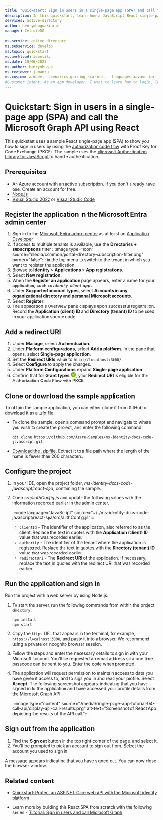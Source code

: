 ```yaml
---
title: "Quickstart: Sign in users in a single-page app (SPA) and call the Microsoft Graph API using React"
description: In this quickstart, learn how a JavaScript React single-page application (SPA) can sign in users of personal accounts, work accounts, and school accounts by using the authorization code flow and call Microsoft Graph.
services: active-directory
author: henrymbuguakiarie
manager: CelesteDG

ms.service: active-directory
ms.subservice: develop
ms.topic: quickstart
ms.workload: identity
ms.date: 10/06/2023
ms.author: henrymbugua
ms.reviewer: j-mantu
ms.custom: aaddev, "scenarios:getting-started", "languages:JavaScript", devx-track-js
#Customer intent: As an app developer, I want to learn how to login, logout, conditionally render components to authenticated users, and acquire an access token for a protected resource such as Microsoft Graph by using the Microsoft identity platform so that my JavaScript React app can sign in users of personal accounts, work accounts, and school accounts.
---
```


# Quickstart: Sign in users in a single-page app (SPA) and call the Microsoft Graph API using React

This quickstart uses a sample React single-page app (SPA) to show you how to sign in users by using the [authorization code flow](./v2-oauth2-auth-code-flow.md) with Proof Key for Code Exchange (PKCE). The sample uses the [Microsoft Authentication Library for JavaScript](/javascript/api/@azure/msal-react) to handle authentication.

## Prerequisites

* An Azure account with an active subscription. If you don't already have one, [Create an account for free](https://azure.microsoft.com/free/?WT.mc_id=A261C142F).
* [Node.js](https://nodejs.org/en/download/)
* [Visual Studio 2022](https://visualstudio.microsoft.com/vs/) or [Visual Studio Code](https://code.visualstudio.com/)

## Register the application in the Microsoft Entra admin center

1. Sign in to the [Microsoft Entra admin center](https://entra.microsoft.com) as at least an [Application Developer](~/identity/role-based-access-control/permissions-reference.md#application-developer).
1. If access to multiple tenants is available, use the **Directories + subscriptions** filter :::image type="icon" source="media/common/portal-directory-subscription-filter.png" border="false"::: in the top menu to switch to the tenant in which you want to register the application.
1. Browse to **Identity** > **Applications** > **App registrations**.
1. Select **New registration**.
1. When the **Register an application** page appears, enter a name for your application, such as *identity-client-app*.
1. Under **Supported account types**, select **Accounts in any organizational directory and personal Microsoft accounts**.
1. Select **Register**.
1. The application's Overview pane displays upon successful registration. Record the **Application (client) ID** and **Directory (tenant) ID** to be used in your application source code.

## Add a redirect URI

1. Under **Manage**, select **Authentication**.
1. Under **Platform configurations**, select **Add a platform**. In the pane that opens, select **Single-page application**.
1. Set the **Redirect URIs** value to `http://localhost:3000/`.
1. Select **Configure** to apply the changes.
1. Under **Platform Configurations** expand **Single-page application**.
1. Confirm that for **Grant types** ![Already configured](media/quickstart-v2-javascript/green-check.png), your **Redirect URI** is eligible for the Authorization Code Flow with PKCE.

## Clone or download the sample application

To obtain the sample application, you can either clone it from GitHub or download it as a *.zip* file.

- To clone the sample, open a command prompt and navigate to where you wish to create the project, and enter the following command:

    ```console
    git clone https://github.com/Azure-Samples/ms-identity-docs-code-javascript.git
    ```
- [Download the .zip file](https://github.com/Azure-Samples/ms-identity-docs-code-javascript/tree/main). Extract it to a file path where the length of the name is fewer than 260 characters.

## Configure the project

1. In your IDE, open the project folder, *ms-identity-docs-code-javascript/react-spa*, containing the sample.
1. Open *src/authConfig.js* and update the following values with the information recorded earlier in the admin center.

    :::code language="JavaScript" source="~/../ms-identity-docs-code-javascript/react-spa/src/authConfig.js":::

    * `clientId` - The identifier of the application, also referred to as the client. Replace the text in quotes with the **Application (client) ID** value that was recorded earlier.
    * `authority` - The identifier of the tenant where the application is registered. Replace the text in quotes with the **Directory (tenant) ID** value that was recorded earlier.
    * `redirectUri` - The **Redirect URI** of the application. If necessary, replace the text in quotes with the redirect URI that was recorded earlier.

## Run the application and sign in

Run the project with a web server by using Node.js:

1. To start the server, run the following commands from within the project directory:

    ```console
    npm install
    npm start
    ```
1. Copy the `https` URL that appears in the terminal, for example, `https://localhost:3000`, and paste it into a browser. We recommend using a private or incognito browser session.
1. Follow the steps and enter the necessary details to sign in with your Microsoft account. You'll be requested an email address so a one time passcode can be sent to you. Enter the code when prompted.
1. The application will request permission to maintain access to data you have given it access to, and to sign you in and read your profile. Select **Accept**. The following screenshot appears, indicating that you have signed in to the application and have accessed your profile details from the Microsoft Graph API.

    :::image type="content" source="./media/single-page-app-tutorial-04-call-api/display-api-call-results.png" alt-text="Screenshot of React App depicting the results of the API call.":::

## Sign out from the application

1. Find the **Sign out** button in the top right corner of the page, and select it.
1. You'll be prompted to pick an account to sign out from. Select the account you used to sign in.

A message appears indicating that you have signed out. You can now close the browser window.

## Related content

- [Quickstart: Protect an ASP.NET Core web API with the Microsoft identity platform](./quickstart-web-api-aspnet-core-protect-api.md)

- Learn more by building this React SPA from scratch with the following series - [Tutorial: Sign in users and call Microsoft Graph](./tutorial-single-page-app-react-register-app.md)
